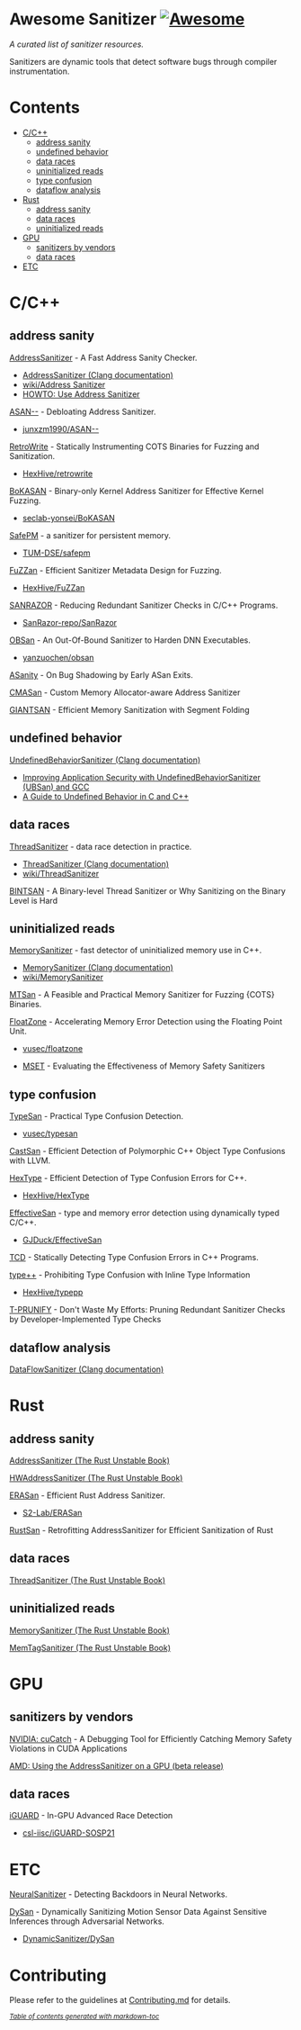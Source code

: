 # Awesome Sanitizer [![Awesome](https://awesome.re/badge.svg)](https://awesome.re)
_A curated list of sanitizer resources._

Sanitizers are dynamic tools that detect software bugs through compiler instrumentation.

# Contents
- [C/C++](#cc)
  * [address sanity](#address-sanity)
  * [undefined behavior](#undefined-behavior)
  * [data races](#data-races)
  * [uninitialized reads](#uninitialized-reads)
  * [type confusion](#type-confusion)
  * [dataflow analysis](#dataflow-analysis)
- [Rust](#rust)
  * [address sanity](#address-sanity-1)
  * [data races](#data-races-1)
  * [uninitialized reads](#uninitialized-reads-1)
- [GPU](#gpu)
  * [sanitizers by vendors](#sanitizers-by-vendors)
  * [data races](#data-races-2)
- [ETC](#ETC)

# C/C++
## address sanity

[AddressSanitizer](https://www.usenix.org/system/files/conference/atc12/atc12-final39.pdf) - A Fast Address Sanity Checker.
- [AddressSanitizer (Clang documentation)](https://clang.llvm.org/docs/AddressSanitizer.html)
- [wiki/Address Sanitizer](https://github.com/google/sanitizers/wiki/AddressSanitizer)  
- [HOWTO: Use Address Sanitizer](https://www.osc.edu/resources/getting_started/howto/howto_use_address_sanitizer)
  
[ASAN--](https://www.usenix.org/conference/usenixsecurity22/presentation/zhang-yuchen) - Debloating Address Sanitizer.
- [junxzm1990/ASAN--](https://github.com/junxzm1990/ASAN--)

[RetroWrite](https://ieeexplore.ieee.org/abstract/document/9152762) - Statically Instrumenting COTS Binaries for Fuzzing and Sanitization.
- [HexHive/retrowrite](https://github.com/HexHive/retrowrite)

[BoKASAN](https://www.usenix.org/conference/usenixsecurity23/presentation/cho) - Binary-only Kernel Address Sanitizer for Effective Kernel Fuzzing.
- [seclab-yonsei/BoKASAN](https://github.com/seclab-yonsei/BoKASAN)

[SafePM](https://dl.acm.org/doi/10.1145/3492321.3519574) -  a sanitizer for persistent memory.
- [TUM-DSE/safepm](https://github.com/TUM-DSE/safepm)  

[FuZZan](https://www.usenix.org/conference/atc20/presentation/jeon) - Efficient Sanitizer Metadata Design for Fuzzing.
- [HexHive/FuZZan](https://github.com/HexHive/FuZZan)

[SANRAZOR](https://www.usenix.org/conference/osdi21/presentation/zhang) - Reducing Redundant Sanitizer Checks in C/C++ Programs.
- [SanRazor-repo/SanRazor](https://github.com/SanRazor-repo/SanRazor)

[OBSan](https://www.ndss-symposium.org/wp-content/uploads/2023/02/ndss2023_f103_paper.pdf) -  An Out-Of-Bound Sanitizer to Harden DNN Executables.
- [yanzuochen/obsan](https://github.com/yanzuochen/obsan)

[ASanity](https://ieeexplore.ieee.org/abstract/document/10188628) - On Bug Shadowing by Early ASan Exits.

[CMASan](https://www.computer.org/csdl/proceedings-article/sp/2025/223600a074/21B7RisjQY0) - Custom Memory Allocator-aware Address Sanitizer

[GIANTSAN](https://dl.acm.org/doi/10.1145/3620665.3640391) - Efficient Memory Sanitization with Segment Folding

## undefined behavior

[UndefinedBehaviorSanitizer (Clang documentation)](https://clang.llvm.org/docs/UndefinedBehaviorSanitizer.html)
- [Improving Application Security with UndefinedBehaviorSanitizer (UBSan) and GCC](https://blogs.oracle.com/linux/post/improving-application-security-with-undefinedbehaviorsanitizer-ubsan-and-gcc)
- [A Guide to Undefined Behavior in C and C++](https://blog.regehr.org/archives/213) 
  
## data races

[ThreadSanitizer](https://static.googleusercontent.com/media/research.google.com/ko//pubs/archive/35604.pdf) - data race detection in practice.
- [ThreadSanitizer (Clang documentation)](https://clang.llvm.org/docs/ThreadSanitizer.html)
- [wiki/ThreadSanitizer](https://github.com/google/sanitizers/wiki/ThreadSanitizerCppManual)

[BINTSAN](https://github.com/junwha/awesome-sanitizer/edit/main/README.md) - A Binary-level Thread Sanitizer or Why Sanitizing on the Binary Level is Hard

<!-- TODO: Add sanitizers for GPU data race -->

## uninitialized reads

[MemorySanitizer](https://static.googleusercontent.com/media/research.google.com/ko//pubs/archive/43308.pdf) - fast detector of uninitialized memory use in C++.
- [MemorySanitizer (Clang documentation)](https://clang.llvm.org/docs/MemorySanitizer.html)
- [wiki/MemorySanitizer](https://github.com/google/sanitizers/wiki/MemorySanitizer)

[MTSan](https://www.usenix.org/conference/usenixsecurity23/presentation/chen-xingman) - A Feasible and Practical Memory Sanitizer for Fuzzing {COTS} Binaries.

[FloatZone](https://www.usenix.org/conference/usenixsecurity23/presentation/gorter) - Accelerating Memory Error Detection using the Floating Point Unit.
- [vusec/floatzone](https://github.com/vusec/floatzone)

- [MSET](https://www.computer.org/csdl/proceedings-article/sp/2025/223600a088/21TfesaEHTy) - Evaluating the Effectiveness of Memory Safety Sanitizers

## type confusion

[TypeSan](https://dl.acm.org/doi/abs/10.1145/2976749.2978405) - Practical Type Confusion Detection.
- [vusec/typesan](https://github.com/vusec/typesan)

[CastSan](https://link.springer.com/chapter/10.1007/978-3-319-99073-6_1) - Efficient Detection of Polymorphic C++ Object Type Confusions with LLVM.

[HexType](https://dl.acm.org/doi/abs/10.1145/3133956.3134062) - Efficient Detection of Type Confusion Errors for C++.
- [HexHive/HexType](https://github.com/HexHive/HexType)

[EffectiveSan](https://dl.acm.org/doi/abs/10.1145/3192366.3192388) - type and memory error detection using dynamically typed C/C++.
- [GJDuck/EffectiveSan](https://github.com/GJDuck/EffectiveSan)

[TCD](https://ieeexplore.ieee.org/abstract/document/8987463/) - Statically Detecting Type Confusion Errors in C++ Programs.

[type++](https://nebelwelt.net/publications/files/25NDSS.pdf) - Prohibiting Type Confusion with Inline Type Information
- [HexHive/typepp](https://github.com/HexHive/typepp/)

[T-PRUNIFY](https://www.usenix.org/system/files/usenixsecurity24-zhai.pdf) - Don't Waste My Efforts: Pruning Redundant Sanitizer Checks by Developer-Implemented Type Checks


## dataflow analysis

[DataFlowSanitizer (Clang documentation)](https://clang.llvm.org/docs/DataFlowSanitizer.html)


# Rust
## address sanity

[AddressSanitizer (The Rust Unstable Book)](https://doc.rust-lang.org/beta/unstable-book/compiler-flags/sanitizer.html#addresssanitizer)

[HWAddressSanitizer (The Rust Unstable Book)](https://doc.rust-lang.org/beta/unstable-book/compiler-flags/sanitizer.html#threadsanitizer)

[ERASan](https://www.computer.org/csdl/proceedings-article/sp/2024/313000a239/1WPcYZde4BW) - Efficient Rust Address Sanitizer.
- [S2-Lab/ERASan](https://github.com/S2-Lab/ERASan)

[RustSan](https://www.usenix.org/system/files/usenixsecurity24-cho-kyuwon.pdf) - Retrofitting AddressSanitizer for Efficient Sanitization of Rust


## data races

[ThreadSanitizer (The Rust Unstable Book)](https://doc.rust-lang.org/beta/unstable-book/compiler-flags/sanitizer.html#threadsanitizer)

## uninitialized reads

[MemorySanitizer (The Rust Unstable Book)](https://doc.rust-lang.org/beta/unstable-book/compiler-flags/sanitizer.html#memorysanitizer)

[MemTagSanitizer (The Rust Unstable Book)](https://doc.rust-lang.org/beta/unstable-book/compiler-flags/sanitizer.html#memtagsanitizer)

# GPU

## sanitizers by vendors

[NVIDIA: cuCatch](https://dl.acm.org/doi/abs/10.1145/3591225) - A Debugging Tool for Efficiently Catching Memory Safety Violations in CUDA Applications

[AMD: Using the AddressSanitizer on a GPU (beta release)](https://rocm.docs.amd.com/en/latest/conceptual/using-gpu-sanitizer.html)

## data races

[iGUARD](https://dl.acm.org/doi/abs/10.1145/3477132.3483545) - In-GPU Advanced Race Detection
- [csl-iisc/iGUARD-SOSP21](https://github.com/csl-iisc/iGUARD-SOSP21)


# ETC

[NeuralSanitizer](https://ieeexplore.ieee.org/abstract/document/10504286) - Detecting Backdoors in Neural Networks.

[DySan](https://dl.acm.org/doi/abs/10.1145/3433210.3453095?casa_token=RPAlXNyj-fMAAAAA:7comC496zZ1bnkYLCU3iCYEglWJCjC82USuU9fK41a-kqCVWqYpppaDpjYiCVRVKcE546RD62w) - Dynamically Sanitizing Motion Sensor Data Against Sensitive Inferences through Adversarial Networks.
- [DynamicSanitizer/DySan](https://github.com/DynamicSanitizer/DySan)

# Contributing
Please refer to the guidelines at [Contributing.md](https://github.com/junwha0511/awesome-sanitizer#Contributing.md) for details.

<small><i><a href='http://ecotrust-canada.github.io/markdown-toc/'>Table of contents generated with markdown-toc</a></i></small>




